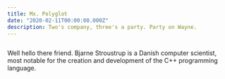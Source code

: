 ```yaml
---
title: Mx. Polyglot
date: "2020-02-11T00:00:00.000Z"
description: Two's company, three's a party. Party on Wayne.
---
```


![]()

Well hello there friend. Bjarne Stroustrup is a Danish computer scientist, most notable for the creation and development of the C++ programming language.